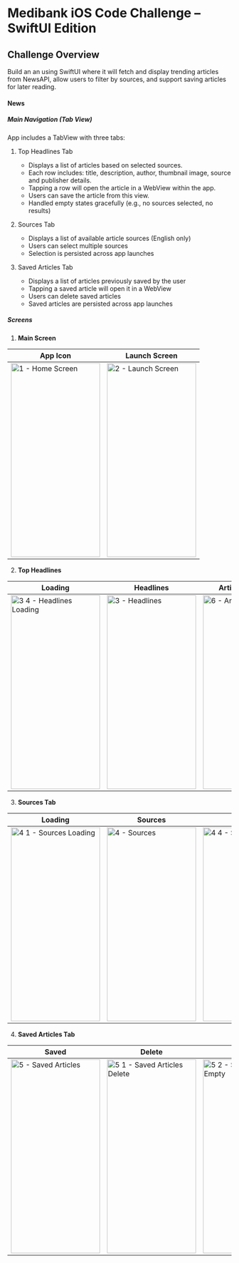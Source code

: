 # Medibank iOS Code Challenge – SwiftUI Edition

## Challenge Overview

Build an an using SwiftUI where it will fetch and display trending articles from NewsAPI, allow users to filter by sources, and support saving articles for later reading.

#### News 
##### Main Navigation (Tab View)

App includes a TabView with three tabs:

1. Top Headlines Tab
	- Displays a list of articles based on selected sources.
	- Each row includes: title, description, author, thumbnail image, source and publisher details.
	- Tapping a row will open the article in a WebView within the app.
	- Users can save the article from this view.
	- Handled empty states gracefully (e.g., no sources selected, no results)

2. Sources Tab
	- Displays a list of available article sources (English only)
	- Users can select multiple sources
	- Selection is persisted across app launches

3. Saved Articles Tab
	- Displays a list of articles previously saved by the user
	- Tapping a saved article will open it in a WebView
	- Users can delete saved articles
	- Saved articles are persisted across app launches

##### Screens

1. **Main Screen**


| App Icon  | Launch Screen |
| ------------- | ------------- |
| <img width="200" height="435" alt="1 - Home Screen" src="https://github.com/user-attachments/assets/dd89b482-d0b1-4c9c-bada-a7c2d549f084" />  | <img width="200" height="435" alt="2 - Launch Screen" src="https://github.com/user-attachments/assets/7905c235-17bc-4f71-9db2-389740d21ce7" />  |





2. **Top Headlines**


| Loading  | Headlines | Article WebView | Error  | No Results | No Sources Selected |
| ------------- | ------------- | ------------- | ------------- | ------------- | ------------- |
| <img width="200" height="435" alt="3 4 - Headlines Loading" src="https://github.com/user-attachments/assets/c0b1e7a8-b059-4486-919e-bc1f1678ba8b" />  | <img width="200" height="435" alt="3 - Headlines" src="https://github.com/user-attachments/assets/a9aa0fd0-c1b3-4a07-ae5f-30ac0612fd69" />  | <img width="200" height="435" alt="6 - Article WebView" src="https://github.com/user-attachments/assets/decec54a-e2e4-490a-bb99-36e43e74d799" />  | <img width="200" height="435" alt="3 3 - Headlines Error" src="https://github.com/user-attachments/assets/89a82858-a286-4b1c-b120-b28c8ac379f8" />  | <img width="200" height="435" alt="3 2 - Headlines No Results" src="https://github.com/user-attachments/assets/9fbd2fdd-db8a-44a8-b052-80f5962d2522" />  | <img width="200" height="435" alt="3 1 - Headlines No Sources Selected" src="https://github.com/user-attachments/assets/8a4ee547-c61f-43e8-b6ba-53f1eb37fc7a" />  |

3. **Sources Tab**

| Loading  | Sources | Error | No Results  | Selected |
| ------------- | ------------- | ------------- | ------------- | ------------- |
| <img width="200" height="435" alt="4 1 - Sources Loading" src="https://github.com/user-attachments/assets/b23aa9d2-8638-40b9-a175-f4a8f567d415" />  | <img width="200" height="435" alt="4 - Sources" src="https://github.com/user-attachments/assets/6c4bade9-bc62-4273-a869-3fb9099045df" />  | <img width="200" height="435" alt="4 4 - Sources Error" src="https://github.com/user-attachments/assets/caceba4c-2dc5-481c-a0ed-1ed9fd7d5713" />  | <img width="200" height="435" alt="4 3 - Sources No Results" src="https://github.com/user-attachments/assets/c792bd70-a33d-488d-9cbd-4c347470736c" />  | <img width="200" height="435" alt="4 2 - Sources Selected" src="https://github.com/user-attachments/assets/ce303a2c-3977-4dcc-90ce-a227457d0392" />  |

4. **Saved Articles Tab**

| Saved  | Delete | Empty | Article WebView  | Error |
| ------------- | ------------- | ------------- | ------------- | ------------- |
| <img width="200" height="435" alt="5 - Saved Articles" src="https://github.com/user-attachments/assets/e02901c8-1665-44fa-a608-665204eaf1f3" />  | <img width="200" height="435" alt="5 1 - Saved Articles Delete" src="https://github.com/user-attachments/assets/ac71c1b8-3ea2-474e-abc2-db5ed8ad8044" />  | <img width="200" height="435" alt="5 2 - Saved Articles Empty" src="https://github.com/user-attachments/assets/d2acf830-86e7-47d7-a6e7-dcf5b07b87d4" />  | <img width="200" height="435" alt="6 - Article WebView" src="https://github.com/user-attachments/assets/feac3057-083d-4575-a760-f1c60f0aa261" />  | <img width="200" height="435" alt="6 1 - Article WebView Error" src="https://github.com/user-attachments/assets/dd955346-5f2f-415f-b046-ec14b6dd33ab" />  |




